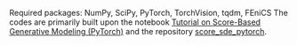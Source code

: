 Required packages: NumPy, SciPy, PyTorch, TorchVision, tqdm, FEniCS
The codes are primarily built upon the notebook [Tutorial on Score-Based Generative Modeling (PyTorch)](https://colab.research.google.com/drive/120kYYBOVa1i0TD85RjlEkFjaWDxSFUx3?usp=sharing) and the repository [score_sde_pytorch](https://github.com/yang-song/score_sde_pytorch). 
